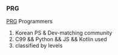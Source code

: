### PRG

[PRG](https://programmers.co.kr) Programmers
1) Korean PS & Dev-matching community
2) C99 && Python && JS && Kotlin used
3) classified by levels
